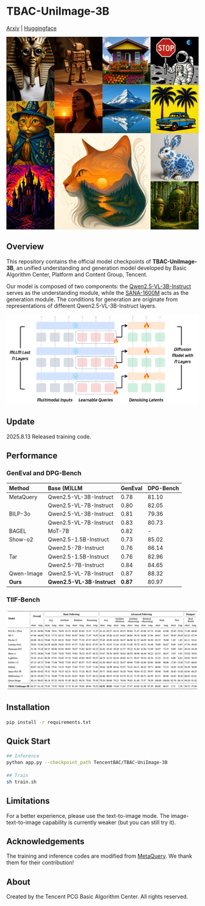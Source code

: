 # TBAC-UniImage-3B

[Arxiv](https://arxiv.org/abs/2508.08098) | [Huggingface](https://huggingface.co/TencentBAC/TBAC-UniImage-3B)

![QualiRes](./assets/qualitative_results.jpg)

## Overview
This repository contains the official model checkpoints of **TBAC-UniImage-3B**, an unified understanding and generation model developed by Basic Algorithm Center, Platform and Content Group, Tencent.

Our model is composed of two components: the [Qwen2.5-VL-3B-Instruct](https://huggingface.co/Qwen/Qwen2.5-VL-3B-Instruct) serves as the understanding module, while the [SANA-1600M](https://huggingface.co/Efficient-Large-Model/Sana_1600M_512px_diffusers) acts as the generation module. The conditions for generation are originate from representations of different Qwen2.5-VL-3B-Instruct layers.

![Model](./assets/model.png)

## Update
2025.8.13 Released training code.

## Performance

### GenEval and DPG-Bench
| Method | Base (M)LLM | GenEval | DPG-Bench |
| :--- | :--- | :--- | :--- |
| MetaQuery | Qwen2.5-VL-3B-Instruct | 0.78 | 81.10 |
| | Qwen2.5-VL-7B-Instruct | 0.80 | 82.05 |
| BILP-3o | Qwen2.5-VL-3B-Instruct | 0.81 | 79.36 |
| | Qwen2.5-VL-7B-Instruct | 0.83 | 80.73 |
| BAGEL | MoT-7B | 0.82 | - |
| Show-o2 | Qwen2.5-1.5B-Instruct | 0.73 | 85.02 |
| | Qwen2.5-7B-Instruct | 0.76 | 86.14 |
| Tar | Qwen2.5-1.5B-Instruct | 0.76 | 82.96
| | Qwen2.5-7B-Instruct | 0.84 | 84.65 |
| Qwen-Image | Qwen2.5-VL-7B-Instruct | 0.87 | 88.32
| **Ours** | **Qwen2.5-VL-3B-Instruct** | **0.87** | 80.97 |

### TIIF-Bench

![TIIF](./assets/tiif_bench.png)

## Installation
```bash
pip install -r requirements.txt
```

## Quick Start
```bash
## Inference
python app.py --checkpoint_path TencentBAC/TBAC-UniImage-3B

## Train
sh train.sh
```

## Limitations
For a better experience, please use the text-to-image mode. The image-text-to-image capability is currently weaker (but you can still try it).

## Acknowledgements
The training and inference codes are modified from [MetaQuery](https://github.com/facebookresearch/metaquery). We thank them for their contribution!

## About
Created by the Tencent PCG Basic Algorithm Center. All rights reserved.